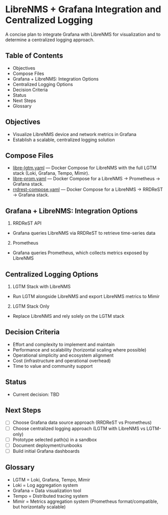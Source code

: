 # LibreNMS + Grafana Integration and Centralized Logging

A concise plan to integrate Grafana with LibreNMS for visualization and to determine a centralized logging approach.

## Table of Contents
- Objectives
- Compose Files
- Grafana + LibreNMS: Integration Options
- Centralized Logging Options
- Decision Criteria
- Status
- Next Steps
- Glossary

## Objectives
- Visualize LibreNMS device and network metrics in Grafana
- Establish a scalable, centralized logging solution

## Compose Files
- [libre-lgtm.yaml](./libre-lgtm.yaml) — Docker Compose for LibreNMS with the full LGTM stack (Loki, Grafana, Tempo, Mimir).
- [libre-prom.yaml](./libre-prom.yaml) — Docker Compose for a LibreNMS -> Prometheus -> Grafana stack.
- [rrdrest-compose.yaml](./rrdrest-compose.yaml) — Docker Compose for a LibreNMS -> RRDReST -> Grafana stack.

## Grafana + LibreNMS: Integration Options
1) RRDReST API
- Grafana queries LibreNMS via RRDReST to retrieve time-series data

2) Prometheus
- Grafana queries Prometheus, which collects metrics exposed by LibreNMS

## Centralized Logging Options
1) LGTM Stack with LibreNMS
- Run LGTM alongside LibreNMS and export LibreNMS metrics to Mimir

2) LGTM Stack Only
- Replace LibreNMS and rely solely on the LGTM stack

## Decision Criteria
- Effort and complexity to implement and maintain
- Performance and scalability (horizontal scaling where possible)
- Operational simplicity and ecosystem alignment
- Cost (infrastructure and operational overhead)
- Time to value and community support

## Status
- Current decision: TBD

## Next Steps
- [ ] Choose Grafana data source approach (RRDReST vs Prometheus)
- [ ] Choose centralized logging approach (LGTM with LibreNMS vs LGTM-only)
- [ ] Prototype selected path(s) in a sandbox
- [ ] Document deployment/runbooks
- [ ] Build initial Grafana dashboards

## Glossary
- LGTM = Loki, Grafana, Tempo, Mimir
- Loki = Log aggregation system
- Grafana = Data visualization tool
- Tempo = Distributed tracing system
- Mimir = Metrics aggregation system (Prometheus format/compatible, but horizontally scalable)